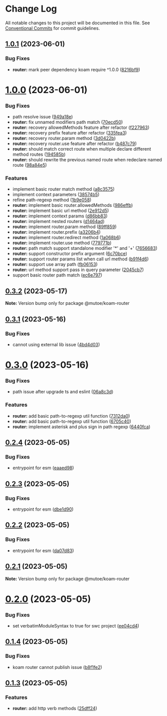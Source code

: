 # Change Log

All notable changes to this project will be documented in this file.
See [Conventional Commits](https://conventionalcommits.org) for commit guidelines.

## [1.0.1](https://github.com/mutoe/koam/compare/v1.0.0...v1.0.1) (2023-06-01)


### Bug Fixes

* **router:** mark peer dependency koam require ^1.0.0 ([8216bf9](https://github.com/mutoe/koam/commit/8216bf991d5f251c785463d05a7ba3df3314ec96))





# [1.0.0](https://github.com/mutoe/koam/compare/v0.3.2...v1.0.0) (2023-06-01)


### Bug Fixes

* path resolve issue ([949a18e](https://github.com/mutoe/koam/commit/949a18e55aa120af1593546c451f0953462e39a0))
* **router:** fix unnamed modifiers path match ([70ecd50](https://github.com/mutoe/koam/commit/70ecd50015715dfa8c2ccf3d09817522f4ee65e4))
* **router:** recovery allowedMethods feature after refactor ([f227963](https://github.com/mutoe/koam/commit/f227963be3357656ec30936811f3ccf944ced460))
* **router:** recovery prefix feature after refactor ([335fea3](https://github.com/mutoe/koam/commit/335fea36807c5d635d076768798a540cbdcfe756))
* **router:** recovery router.param method ([3d0422b](https://github.com/mutoe/koam/commit/3d0422b35b9a95887b4ede064b53d7bec22da2c9))
* **router:** recovery router.use feature after refactor ([b487c79](https://github.com/mutoe/koam/commit/b487c7951af019589aa0dba38807de6ec662759d))
* **router:** should match correct route when multiple declare different method routes ([194585b](https://github.com/mutoe/koam/commit/194585bedc9751903e55598493f92c4939fe11e9))
* **router:** should rewrite the previous named route when redeclare named route ([98a84e5](https://github.com/mutoe/koam/commit/98a84e51c38ee6c4a6a97e454476dce2595b61b9))


### Features

* implement basic router match method ([a8c3575](https://github.com/mutoe/koam/commit/a8c3575e71f935e0d408fa1ecce87c44d41a9b62))
* implement context parameters ([38574b5](https://github.com/mutoe/koam/commit/38574b5648a4323dee2105a72fee7401f5a78000))
* refine path-regexp method ([1b9e058](https://github.com/mutoe/koam/commit/1b9e058bd1f80a6c5a97e2f6d4272727a586c1cf))
* **router:** implement basic router.allowedMethods ([986effb](https://github.com/mutoe/koam/commit/986effbf8080ef79f68f768769a6aa796f12decb))
* **router:** implement basic url method ([2e912d5](https://github.com/mutoe/koam/commit/2e912d510c28a43c61aa70a52d058104d8d6fcbf))
* **router:** implement context params ([d86bb83](https://github.com/mutoe/koam/commit/d86bb8356c26320cef647e3bf15f4b5c569c70b7))
* **router:** implement nested routers ([d1464ad](https://github.com/mutoe/koam/commit/d1464adecc62a0ded6afbb6197a114470f5e9a36))
* **router:** implement router.param method ([89ff859](https://github.com/mutoe/koam/commit/89ff8592af1709f8080d2571ebb42de0942ee0eb))
* **router:** implement router.prefix ([a3206b4](https://github.com/mutoe/koam/commit/a3206b4ae7d2afb7291a5d40520235ffec08f3b3))
* **router:** implement router.redirect method ([1a068b6](https://github.com/mutoe/koam/commit/1a068b60369afba717d3eb989eee902c7baa73cc))
* **router:** implement router.use method ([779771b](https://github.com/mutoe/koam/commit/779771b7e8d91052cb772dbb3760d0e2a9e88ace))
* **router:** path match support standalone modifier '*' and '+' ([7656683](https://github.com/mutoe/koam/commit/765668334b891e28e2d2ec7139344cb1c349f7df))
* **router:** support constructor prefix argument ([6c70bce](https://github.com/mutoe/koam/commit/6c70bce8375e5b3147f57df8715511b970911084))
* **router:** support router params list when call url method ([b91f4d6](https://github.com/mutoe/koam/commit/b91f4d6de50eb6cd31bfba6127a80e35367573c8))
* **router:** support use array path ([fb06153](https://github.com/mutoe/koam/commit/fb06153cac74a4cc12f5ea470664adf500f4e5ca))
* **router:** url method support pass in query parameter ([2045cb7](https://github.com/mutoe/koam/commit/2045cb784ff5800e07b2c7b6db59793aa45d8751))
* support basic router path match ([ec6e797](https://github.com/mutoe/koam/commit/ec6e797cdc02c5d81751a917333e1dac9f5b9af6))





## [0.3.2](https://github.com/mutoe/koam/compare/v0.3.1...v0.3.2) (2023-05-17)

**Note:** Version bump only for package @mutoe/koam-router





## [0.3.1](https://github.com/mutoe/koam/compare/v0.3.0...v0.3.1) (2023-05-16)


### Bug Fixes

* cannot using external lib issue ([4bd4d03](https://github.com/mutoe/koam/commit/4bd4d032896e9616d6559c3ad5ca50445bf41c8d))





# [0.3.0](https://github.com/mutoe/koam/compare/v0.2.4...v0.3.0) (2023-05-16)


### Bug Fixes

* path issue after upgrade ts and eslint ([06a8c3d](https://github.com/mutoe/koam/commit/06a8c3dc962e66c61ce44f27e8a6129bd9e3e445))


### Features

* **router:** add basic path-to-regexp util function ([7312da0](https://github.com/mutoe/koam/commit/7312da0c12009c3ac51ac96578cd299607ccff6c))
* **router:** add basic path-to-regexp util function ([6705c40](https://github.com/mutoe/koam/commit/6705c40742e29dbfd6279b21f240ac67a8813b2c))
* **router:** implement asterisk and plus sign in path regexp ([6440fca](https://github.com/mutoe/koam/commit/6440fca85c2389dff795c5b9ea1b06d976edb09d))





## [0.2.4](https://github.com/mutoe/koam/compare/v0.2.3...v0.2.4) (2023-05-05)


### Bug Fixes

* entrypoint for esm ([eaaed98](https://github.com/mutoe/koam/commit/eaaed98eff9717cb2d2b462099f5edb233d02a32))





## [0.2.3](https://github.com/mutoe/koam/compare/v0.2.2...v0.2.3) (2023-05-05)


### Bug Fixes

* entrypoint for esm ([dbe1d90](https://github.com/mutoe/koam/commit/dbe1d9098b3cc1bc53b85210e9b85e43135a1792))





## [0.2.2](https://github.com/mutoe/koam/compare/v0.2.1...v0.2.2) (2023-05-05)


### Bug Fixes

* entrypoint for esm ([da07d83](https://github.com/mutoe/koam/commit/da07d832bb58de824699295aaedb62770f5cabb5))





## [0.2.1](https://github.com/mutoe/koam/compare/v0.2.0...v0.2.1) (2023-05-05)

**Note:** Version bump only for package @mutoe/koam-router





# [0.2.0](https://github.com/mutoe/koam/compare/v0.1.4...v0.2.0) (2023-05-05)


### Bug Fixes

* set verbatimModuleSyntax to true for swc project ([ee04cd4](https://github.com/mutoe/koam/commit/ee04cd4a6641330897664cf982151a4af99a9253))





## [0.1.4](https://github.com/mutoe/koam/compare/v0.1.3...v0.1.4) (2023-05-05)


### Bug Fixes

* koam router cannot publish issue ([b8f1fe2](https://github.com/mutoe/koam/commit/b8f1fe204394c479f44790c03bd8403573a10214))





## [0.1.3](https://github.com/mutoe/koam/compare/v0.1.2...v0.1.3) (2023-05-05)


### Features

* **router:** add http verb methods ([25dff24](https://github.com/mutoe/koam/commit/25dff241864993f60c9424aff580621b352748f8))
